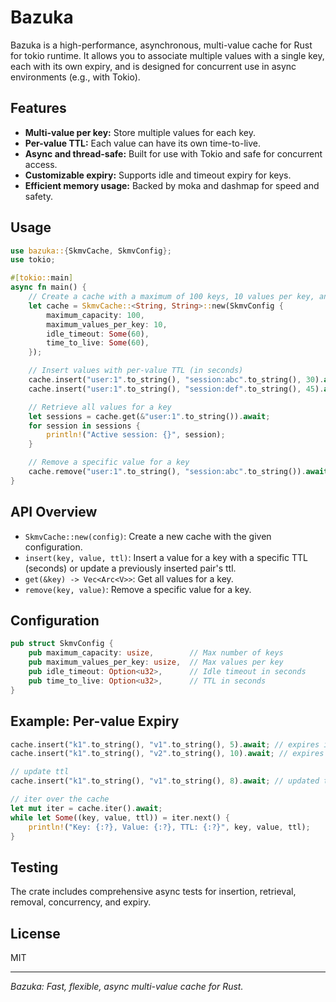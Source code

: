 # Bazuka

Bazuka is a high-performance, asynchronous, multi-value cache for Rust for tokio runtime. It allows you to associate multiple values with a single key, each with its own expiry, and is designed for concurrent use in async environments (e.g., with Tokio).

## Features

- **Multi-value per key:** Store multiple values for each key.
- **Per-value TTL:** Each value can have its own time-to-live.
- **Async and thread-safe:** Built for use with Tokio and safe for concurrent access.
- **Customizable expiry:** Supports idle and timeout expiry for keys.
- **Efficient memory usage:** Backed by moka and dashmap for speed and safety.

## Usage

```rust
use bazuka::{SkmvCache, SkmvConfig};
use tokio;

#[tokio::main]
async fn main() {
    // Create a cache with a maximum of 100 keys, 10 values per key, and 60s TTL.
    let cache = SkmvCache::<String, String>::new(SkmvConfig {
        maximum_capacity: 100,
        maximum_values_per_key: 10,
        idle_timeout: Some(60),
        time_to_live: Some(60),
    });

    // Insert values with per-value TTL (in seconds)
    cache.insert("user:1".to_string(), "session:abc".to_string(), 30).await;
    cache.insert("user:1".to_string(), "session:def".to_string(), 45).await;

    // Retrieve all values for a key
    let sessions = cache.get(&"user:1".to_string()).await;
    for session in sessions {
        println!("Active session: {}", session);
    }

    // Remove a specific value for a key
    cache.remove("user:1".to_string(), "session:abc".to_string()).await;
}
```

## API Overview

- `SkmvCache::new(config)`: Create a new cache with the given configuration.
- `insert(key, value, ttl)`: Insert a value for a key with a specific TTL (seconds) or update a previously inserted pair's ttl.
- `get(&key) -> Vec<Arc<V>>`: Get all values for a key.
- `remove(key, value)`: Remove a specific value for a key.

## Configuration

```rust
pub struct SkmvConfig {
    pub maximum_capacity: usize,        // Max number of keys
    pub maximum_values_per_key: usize,  // Max values per key
    pub idle_timeout: Option<u32>,      // Idle timeout in seconds
    pub time_to_live: Option<u32>,      // TTL in seconds
}
```

## Example: Per-value Expiry

```rust
cache.insert("k1".to_string(), "v1".to_string(), 5).await; // expires in 5s
cache.insert("k1".to_string(), "v2".to_string(), 10).await; // expires in 10s

// update ttl
cache.insert("k1".to_string(), "v1".to_string(), 8).await; // updated ttl of the specific value to 8 sec

// iter over the cache
let mut iter = cache.iter().await;
while let Some((key, value, ttl)) = iter.next() {
    println!("Key: {:?}, Value: {:?}, TTL: {:?}", key, value, ttl);
}
```

## Testing

The crate includes comprehensive async tests for insertion, retrieval, removal, concurrency, and expiry.

## License

MIT

---

*Bazuka: Fast, flexible, async multi-value cache for Rust.*
